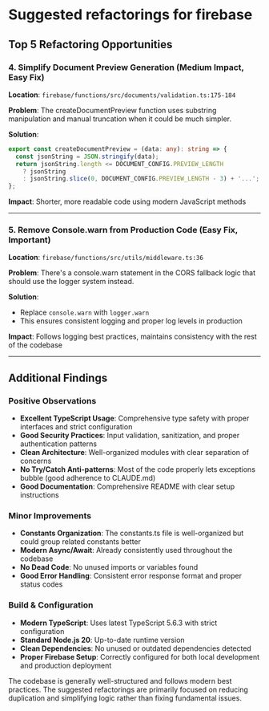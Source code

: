 # Suggested refactorings for firebase

## Top 5 Refactoring Opportunities




### 4. **Simplify Document Preview Generation** (Medium Impact, Easy Fix)
**Location**: `firebase/functions/src/documents/validation.ts:175-184`

**Problem**: The createDocumentPreview function uses substring manipulation and manual truncation when it could be much simpler.

**Solution**:
```typescript
export const createDocumentPreview = (data: any): string => {
  const jsonString = JSON.stringify(data);
  return jsonString.length <= DOCUMENT_CONFIG.PREVIEW_LENGTH 
    ? jsonString 
    : jsonString.slice(0, DOCUMENT_CONFIG.PREVIEW_LENGTH - 3) + '...';
};
```

**Impact**: Shorter, more readable code using modern JavaScript methods

---

### 5. **Remove Console.warn from Production Code** (Easy Fix, Important)
**Location**: `firebase/functions/src/utils/middleware.ts:36`

**Problem**: There's a console.warn statement in the CORS fallback logic that should use the logger system instead.

**Solution**:
- Replace `console.warn` with `logger.warn`
- This ensures consistent logging and proper log levels in production

**Impact**: Follows logging best practices, maintains consistency with the rest of the codebase

---

## Additional Findings

### **Positive Observations**
- **Excellent TypeScript Usage**: Comprehensive type safety with proper interfaces and strict configuration
- **Good Security Practices**: Input validation, sanitization, and proper authentication patterns
- **Clean Architecture**: Well-organized modules with clear separation of concerns
- **No Try/Catch Anti-patterns**: Most of the code properly lets exceptions bubble (good adherence to CLAUDE.md)
- **Good Documentation**: Comprehensive README with clear setup instructions

### **Minor Improvements**
- **Constants Organization**: The constants.ts file is well-organized but could group related constants better
- **Modern Async/Await**: Already consistently used throughout the codebase
- **No Dead Code**: No unused imports or variables found
- **Good Error Handling**: Consistent error response format and proper status codes

### **Build & Configuration**
- **Modern TypeScript**: Uses latest TypeScript 5.6.3 with strict configuration
- **Standard Node.js 20**: Up-to-date runtime version
- **Clean Dependencies**: No unused or outdated dependencies detected
- **Proper Firebase Setup**: Correctly configured for both local development and production deployment

The codebase is generally well-structured and follows modern best practices. The suggested refactorings are primarily focused on reducing duplication and simplifying logic rather than fixing fundamental issues.
